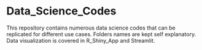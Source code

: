 # Data_Science_Codes
This repository contains numerous data science codes that can be replicated for different use cases.
Folders names are kept self explanatory.
Data visualization is covered in R_Shiny_App and Streamlit.
